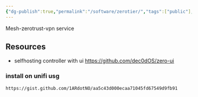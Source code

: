 ```yaml
---
{"dg-publish":true,"permalink":"/software/zerotier/","tags":["public"],"noteIcon":"1","created":"2024-08-03T14:53:21.394+02:00","updated":"2023-10-18T10:09:58.000+02:00"}
---
```



Mesh-zerotrust-vpn service

## Resources
- selfhosting controller with ui https://github.com/dec0dOS/zero-ui


### install on unifi usg
```gist
https://gist.github.com/1ARdotNO/aa5c43d000ecaa71045fd67549d9fb91
```